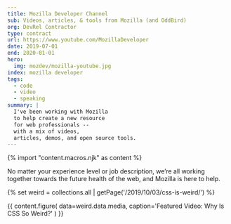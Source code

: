 ```yaml
---
title: Mozilla Developer Channel
sub: Videos, articles, & tools from Mozilla (and OddBird)
org: DevRel Contractor
type: contract
url: https://www.youtube.com/MozillaDeveloper
date: 2019-07-01
end: 2020-01-01
hero:
  img: mozdev/mozilla-youtube.jpg
index: mozilla developer
tags:
  - code
  - video
  - speaking
summary: |
  I've been working with Mozilla
  to help create a new resource
  for web professionals --
  with a mix of videos,
  articles, demos, and open source tools.
---
```

{% import "content.macros.njk" as content %}

No matter your experience level or job description,
we’re all working together towards the future health of the web,
and Mozilla is here to help.

{% set weird = collections.all | getPage('/2019/10/03/css-is-weird/') %}

{{ content.figure(
  data=weird.data.media,
  caption='Featured Video: Why Is CSS So Weird?'
) }}
